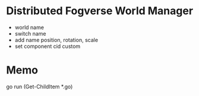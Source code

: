 # Distributed Fogverse World Manager
- world name 
- switch name
- add name position, rotation, scale
- set component cid custom

# Memo
go run (Get-ChildItem *.go) 
